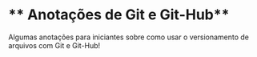 ** Anotações de Git e Git-Hub**
===============================

  Algumas anotações para iniciantes sobre como usar o versionamento de arquivos com Git e Git-Hub!
